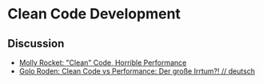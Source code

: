 # Clean Code Development

## Discussion

* [Molly Rocket: "Clean" Code, Horrible Performance](https://www.youtube.com/watch?v=tD5NrevFtbU)
* [Golo Roden: Clean Code vs Performance: Der große Irrtum?! // deutsch](https://www.youtube.com/watch?v=mjR5fy1tcA0)
